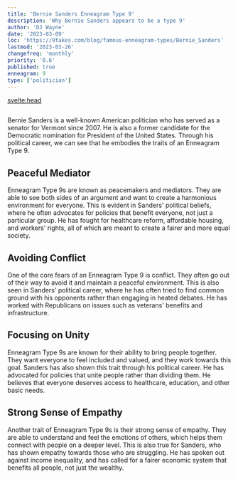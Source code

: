 ```yaml
---
title: 'Bernie Sanders Enneagram Type 9'
description: 'Why Bernie Sanders appears to be a type 9'
author: 'DJ Wayne'
date: '2023-03-09'
loc: 'https://9takes.com/blog/famous-enneagram-types/Bernie_Sanders'
lastmod: '2023-03-26'
changefreq: 'monthly'
priority: '0.6'
published: true
enneagram: 9
type: ['politician']
---
```


<svelte:head>

  <meta property="og:image" content="https://9takes.com/types/9s/Bernie_Sanders.webp" />
  <link rel="canonical" href="https://9takes.com/blog/famous-enneagram-types/Bernie_Sanders">
</svelte:head>

<script>
	import  PopCard  from "../../lib/components/atoms/PopCard.svelte";
</script>
<div
	style="display: flex;
    justify-content: center;
	"
>
	<PopCard
		image={`/types/9s/Bernie_Sanders.webp`}
		showIcon={false}
		text="Bernie Sanders"
		subtext=""
	/>
</div>

Bernie Sanders is a well-known American politician who has served as a senator for Vermont since 2007. He is also a former candidate for the Democratic nomination for President of the United States. Through his political career, we can see that he embodies the traits of an Enneagram Type 9.

## Peaceful Mediator

Enneagram Type 9s are known as peacemakers and mediators. They are able to see both sides of an argument and want to create a harmonious environment for everyone. This is evident in Sanders' political beliefs, where he often advocates for policies that benefit everyone, not just a particular group. He has fought for healthcare reform, affordable housing, and workers' rights, all of which are meant to create a fairer and more equal society.

## Avoiding Conflict

One of the core fears of an Enneagram Type 9 is conflict. They often go out of their way to avoid it and maintain a peaceful environment. This is also seen in Sanders' political career, where he has often tried to find common ground with his opponents rather than engaging in heated debates. He has worked with Republicans on issues such as veterans' benefits and infrastructure.

## Focusing on Unity

Enneagram Type 9s are known for their ability to bring people together. They want everyone to feel included and valued, and they work towards this goal. Sanders has also shown this trait through his political career. He has advocated for policies that unite people rather than dividing them. He believes that everyone deserves access to healthcare, education, and other basic needs.

## Strong Sense of Empathy

Another trait of Enneagram Type 9s is their strong sense of empathy. They are able to understand and feel the emotions of others, which helps them connect with people on a deeper level. This is also true for Sanders, who has shown empathy towards those who are struggling. He has spoken out against income inequality, and has called for a fairer economic system that benefits all people, not just the wealthy.
